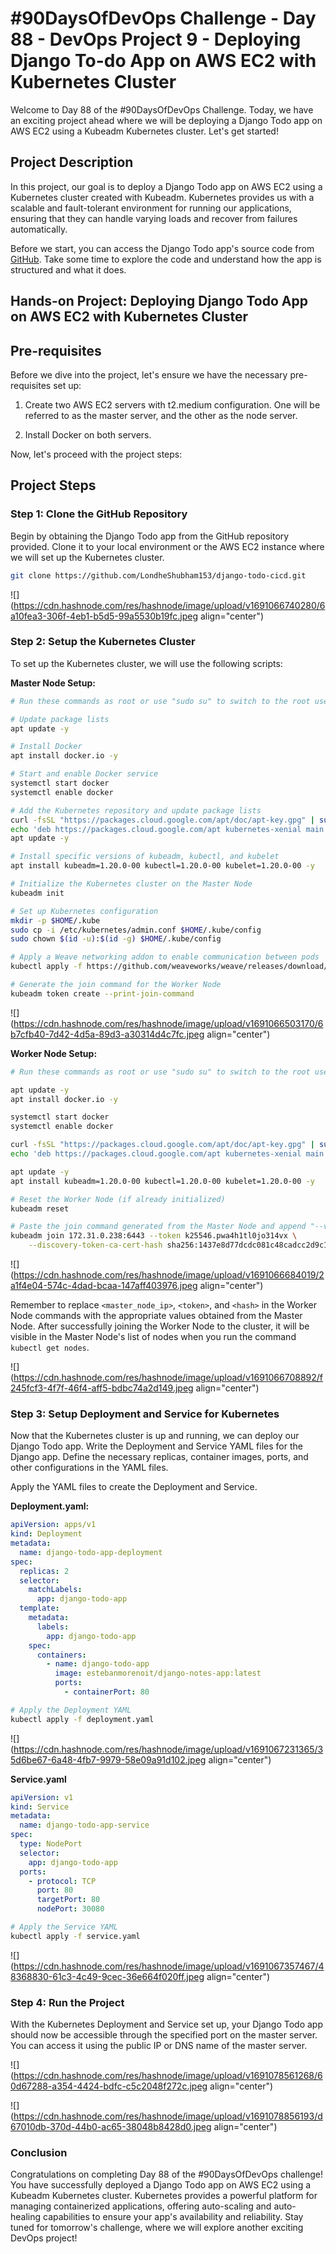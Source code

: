 # #90DaysOfDevOps Challenge - Day 88 - DevOps Project 9 - Deploying Django To-do App on AWS EC2 with Kubernetes Cluster

Welcome to Day 88 of the #90DaysOfDevOps Challenge. Today, we have an exciting project ahead where we will be deploying a Django Todo app on AWS EC2 using a Kubeadm Kubernetes cluster. Let's get started!

## Project Description

In this project, our goal is to deploy a Django Todo app on AWS EC2 using a Kubernetes cluster created with Kubeadm. Kubernetes provides us with a scalable and fault-tolerant environment for running our applications, ensuring that they can handle varying loads and recover from failures automatically.

Before we start, you can access the Django Todo app's source code from [GitHub](https://github.com/LondheShubham153/django-todo-cicd). Take some time to explore the code and understand how the app is structured and what it does.

## Hands-on Project: Deploying Django Todo App on AWS EC2 with Kubernetes Cluster

## Pre-requisites

Before we dive into the project, let's ensure we have the necessary pre-requisites set up:

1. Create two AWS EC2 servers with t2.medium configuration. One will be referred to as the master server, and the other as the node server.
    
2. Install Docker on both servers.
    

Now, let's proceed with the project steps:

## Project Steps

### Step 1: Clone the GitHub Repository

Begin by obtaining the Django Todo app from the GitHub repository provided. Clone it to your local environment or the AWS EC2 instance where we will set up the Kubernetes cluster.

```bash
git clone https://github.com/LondheShubham153/django-todo-cicd.git
```

![](https://cdn.hashnode.com/res/hashnode/image/upload/v1691066740280/6a10fea3-306f-4eb1-b5d5-99a5530b19fc.jpeg align="center")

### Step 2: Setup the Kubernetes Cluster

To set up the Kubernetes cluster, we will use the following scripts:

**Master Node Setup:**

```bash
# Run these commands as root or use "sudo su" to switch to the root user.

# Update package lists
apt update -y

# Install Docker
apt install docker.io -y

# Start and enable Docker service
systemctl start docker
systemctl enable docker

# Add the Kubernetes repository and update package lists
curl -fsSL "https://packages.cloud.google.com/apt/doc/apt-key.gpg" | sudo gpg --dearmor -o /etc/apt/trusted.gpg.d/kubernetes-archive-keyring.gpg
echo 'deb https://packages.cloud.google.com/apt kubernetes-xenial main' > /etc/apt/sources.list.d/kubernetes.list
apt update -y

# Install specific versions of kubeadm, kubectl, and kubelet
apt install kubeadm=1.20.0-00 kubectl=1.20.0-00 kubelet=1.20.0-00 -y

# Initialize the Kubernetes cluster on the Master Node
kubeadm init

# Set up Kubernetes configuration
mkdir -p $HOME/.kube
sudo cp -i /etc/kubernetes/admin.conf $HOME/.kube/config
sudo chown $(id -u):$(id -g) $HOME/.kube/config

# Apply a Weave networking addon to enable communication between pods
kubectl apply -f https://github.com/weaveworks/weave/releases/download/v2.8.1/weave-daemonset-k8s.yaml

# Generate the join command for the Worker Node
kubeadm token create --print-join-command
```

![](https://cdn.hashnode.com/res/hashnode/image/upload/v1691066503170/6b7cfb40-7d42-4d5a-89d3-a30314d4c7fc.jpeg align="center")

**Worker Node Setup:**

```bash
# Run these commands as root or use "sudo su" to switch to the root user on the Worker Node.

apt update -y
apt install docker.io -y

systemctl start docker
systemctl enable docker

curl -fsSL "https://packages.cloud.google.com/apt/doc/apt-key.gpg" | sudo gpg --dearmor -o /etc/apt/trusted.gpg.d/kubernetes-archive-keyring.gpg
echo 'deb https://packages.cloud.google.com/apt kubernetes-xenial main' > /etc/apt/sources.list.d/kubernetes.list

apt update -y
apt install kubeadm=1.20.0-00 kubectl=1.20.0-00 kubelet=1.20.0-00 -y

# Reset the Worker Node (if already initialized)
kubeadm reset

# Paste the join command generated from the Master Node and append "--v=5" at the end to enable verbose output during join
kubeadm join 172.31.0.238:6443 --token k25546.pwa4h1tl0jo314vx \
    --discovery-token-ca-cert-hash sha256:1437e8d77dcdc081c48cadcc2d9c16e4773b399d534dc5eb71a8ccb19d080fdf --v=5
```

![](https://cdn.hashnode.com/res/hashnode/image/upload/v1691066684019/2a1f4e04-574c-4dad-bcaa-147aff403976.jpeg align="center")

Remember to replace `<master_node_ip>`, `<token>`, and `<hash>` in the Worker Node commands with the appropriate values obtained from the Master Node. After successfully joining the Worker Node to the cluster, it will be visible in the Master Node's list of nodes when you run the command `kubectl get nodes`.

![](https://cdn.hashnode.com/res/hashnode/image/upload/v1691066708892/f245fcf3-4f7f-46f4-aff5-bdbc74a2d149.jpeg align="center")

### Step 3: Setup Deployment and Service for Kubernetes

Now that the Kubernetes cluster is up and running, we can deploy our Django Todo app. Write the Deployment and Service YAML files for the Django app. Define the necessary replicas, container images, ports, and other configurations in the YAML files.

Apply the YAML files to create the Deployment and Service.

**Deployment.yaml:**

```yaml
apiVersion: apps/v1
kind: Deployment
metadata:
  name: django-todo-app-deployment
spec:
  replicas: 2
  selector:
    matchLabels:
      app: django-todo-app
  template:
    metadata:
      labels:
        app: django-todo-app
    spec:
      containers:
        - name: django-todo-app
          image: estebanmorenoit/django-notes-app:latest
          ports:
            - containerPort: 80
```

```bash
# Apply the Deployment YAML
kubectl apply -f deployment.yaml
```

![](https://cdn.hashnode.com/res/hashnode/image/upload/v1691067231365/35d6be67-6a48-4fb7-9979-58e09a91d102.jpeg align="center")

**Service.yaml**

```yaml
apiVersion: v1
kind: Service
metadata:
  name: django-todo-app-service
spec:
  type: NodePort
  selector:
    app: django-todo-app
  ports:
    - protocol: TCP
      port: 80
      targetPort: 80
      nodePort: 30080
```

```bash
# Apply the Service YAML
kubectl apply -f service.yaml
```

![](https://cdn.hashnode.com/res/hashnode/image/upload/v1691067357467/48368830-61c3-4c49-9cec-36e664f020ff.jpeg align="center")

### Step 4: Run the Project

With the Kubernetes Deployment and Service set up, your Django Todo app should now be accessible through the specified port on the master server. You can access it using the public IP or DNS name of the master server.

![](https://cdn.hashnode.com/res/hashnode/image/upload/v1691078561268/60d67288-a354-4424-bdfc-c5c2048f272c.jpeg align="center")

![](https://cdn.hashnode.com/res/hashnode/image/upload/v1691078856193/d67010db-370d-44b0-ac65-38048b8428d0.jpeg align="center")

### Conclusion

Congratulations on completing Day 88 of the #90DaysOfDevOps challenge! You have successfully deployed a Django Todo app on AWS EC2 using a Kubeadm Kubernetes cluster. Kubernetes provides a powerful platform for managing containerized applications, offering auto-scaling and auto-healing capabilities to ensure your app's availability and reliability. Stay tuned for tomorrow's challenge, where we will explore another exciting DevOps project!